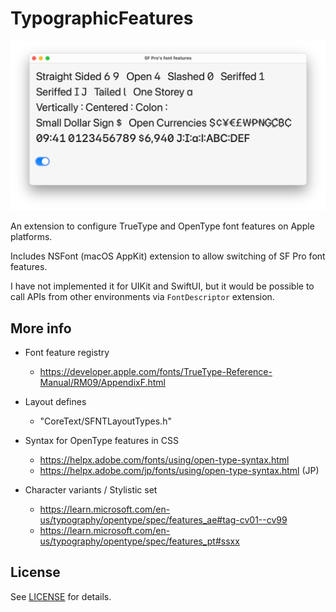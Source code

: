# TypographicFeatures

<img src="./screenshot.jpg" alt="Demo with SF Pro on macOS" width=936>

An extension to configure TrueType and OpenType font features on Apple platforms.

Includes NSFont (macOS AppKit) extension to allow switching of SF Pro font features.

I have not implemented it for UIKit and SwiftUI, but it would be possible to call APIs from other environments via `FontDescriptor` extension.


## More info

- Font feature registry
	- https://developer.apple.com/fonts/TrueType-Reference-Manual/RM09/AppendixF.html

- Layout defines
	- "CoreText/SFNTLayoutTypes.h"

- Syntax for OpenType features in CSS
	- https://helpx.adobe.com/fonts/using/open-type-syntax.html
	- https://helpx.adobe.com/jp/fonts/using/open-type-syntax.html (JP)

- Character variants / Stylistic set
	- https://learn.microsoft.com/en-us/typography/opentype/spec/features_ae#tag-cv01--cv99
	- https://learn.microsoft.com/en-us/typography/opentype/spec/features_pt#ssxx


## License

See [LICENSE](./LICENSE) for details.
